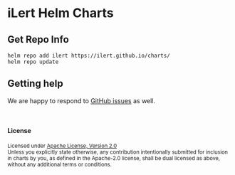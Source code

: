 # iLert Helm Charts

## Get Repo Info

```console
helm repo add ilert https://ilert.github.io/charts/
helm repo update
```

## Getting help

We are happy to respond to [GitHub issues][issues] as well.

[issues]: https://github.com/iLert/charts/issues/new

<br>

#### License

<sup>
Licensed under <a href="LICENSE">Apache License, Version
2.0</a>
</sup>

<br>

<sub>
Unless you explicitly state otherwise, any contribution intentionally submitted for inclusion in charts by you, as defined in the Apache-2.0 license, shall be dual licensed as above, without any additional terms or conditions.
</sub>
